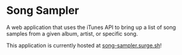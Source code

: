 <h1>Song Sampler</h1>

A web application that uses the iTunes API to bring up a list of song samples from
a given album, artist, or specific song. 

This application is currently hosted at <a href="song-sampler.surge.sh">song-sampler.surge.sh</a>!